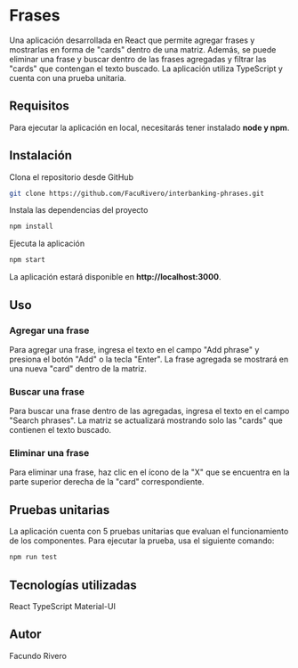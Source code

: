 # Frases
Una aplicación desarrollada en React que permite agregar frases y mostrarlas en forma de "cards" dentro de una matriz. Además, se puede eliminar una frase y buscar dentro de las frases agregadas y filtrar las "cards" que contengan el texto buscado. La aplicación utiliza TypeScript y cuenta con una prueba unitaria.

## Requisitos
Para ejecutar la aplicación en local, necesitarás tener instalado **node y npm**.

## Instalación
Clona el repositorio desde GitHub
```bash
git clone https://github.com/FacuRivero/interbanking-phrases.git
```

Instala las dependencias del proyecto
```bash
npm install
```

Ejecuta la aplicación
```bash
npm start
```

La aplicación estará disponible en **http://localhost:3000**.

## Uso
### Agregar una frase
Para agregar una frase, ingresa el texto en el campo "Add phrase" y presiona el botón "Add" o la tecla "Enter". La frase agregada se mostrará en una nueva "card" dentro de la matriz.

### Buscar una frase
Para buscar una frase dentro de las agregadas, ingresa el texto en el campo "Search phrases". La matriz se actualizará mostrando solo las "cards" que contienen el texto buscado.

### Eliminar una frase
Para eliminar una frase, haz clic en el ícono de la "X" que se encuentra en la parte superior derecha de la "card" correspondiente.

## Pruebas unitarias
La aplicación cuenta con 5 pruebas unitarias que evaluan el funcionamiento de los componentes. Para ejecutar la prueba, usa el siguiente comando:

```bash
npm run test
```

## Tecnologías utilizadas
React
TypeScript
Material-UI

## Autor
Facundo Rivero